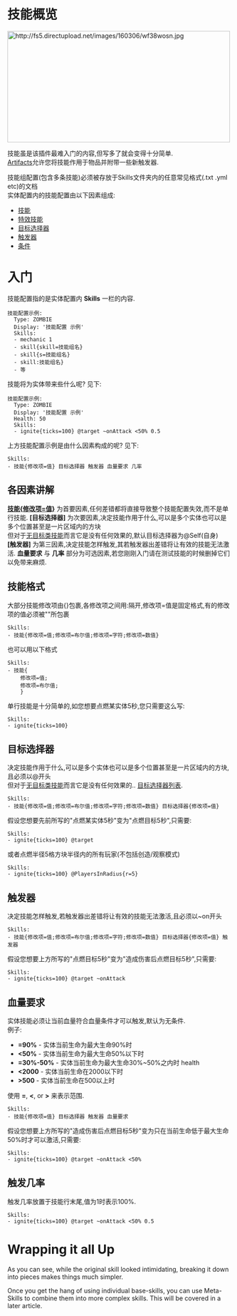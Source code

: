技能概览
======

<img src="http://fs5.directupload.net/images/160306/wf38wosn.jpg" width="500" height="250" alt="http://fs5.directupload.net/images/160306/wf38wosn.jpg" />

技能虽是该插件最难入门的内容,但写多了就会变得十分简单.  
[Artifacts]允许您将技能作用于物品并附带一些新触发器.

技能组配置(包含多条技能)必须被存放于Skills文件夹内的任意常见格式(.txt .yml etc)的文档  
实体配置内的技能配置由以下因素组成:

-   [技能](技能/列表)
-   [特效技能](技能/特效列表)
-   [目标选择器](技能/目标选择器)
-   [触发器](技能/触发器)
-   [条件](技能/条件)

入门
===============

技能配置指的是实体配置内 **Skills** 一栏的内容.

    技能配置示例:
      Type: ZOMBIE
      Display: '技能配置 示例'
      Skills:
      - mechanic 1
      - skill{skill=技能组名}
      - skill{s=技能组名}
      - skill:技能组名}
      - 等

技能将为实体带来些什么呢? 见下:

    技能配置示例:
      Type: ZOMBIE
      Display: '技能配置 示例'
      Health: 50
      Skills:
      - ignite{ticks=100} @target ~onAttack <50% 0.5

上方技能配置示例是由什么因素构成的呢? 见下:

    Skills:
    - 技能{修改项=值} 目标选择器 触发器 血量要求 几率  

各因素讲解
---------

**[技能{修改项=值}](技能/列表)** 为首要因素,任何差错都将直接导致整个技能配置失效,而不是单行技能.
**[目标选择器]** 为次要因素,决定技能作用于什么,可以是多个实体也可以是多个位置甚至是一片区域内的方块  
              但对于[无目标类技能](技能/列表)而言它是没有任何效果的,默认目标选择器为@Self(自身)  
**[触发器]** 为第三因素,决定技能怎样触发,其若触发器出差错将让有效的技能无法激活.
**血量要求** 与 **几率** 部分为可选因素,若您刚刚入门请在测试技能的时候删掉它们以免带来麻烦.

技能格式
---------

大部分技能修改项由{}包裹,各修改项之间用:隔开,修改项=值是固定格式,有的修改项的值必须被""所包裹

    Skills:
    - 技能{修改项=值;修改项=布尔值;修改项=字符;修改项=数值}

也可以用以下格式

    Skills:
    - 技能{
        修改项=值;
        修改项=布尔值;
        }

单行技能是十分简单的,如您想要点燃某实体5秒,您只需要这么写:

    Skills:
    - ignite{ticks=100}

目标选择器
---------

决定技能作用于什么,可以是多个实体也可以是多个位置甚至是一片区域内的方块,且必须以@开头  
但对于[无目标类技能](技能/列表)而言它是没有任何效果的.. [目标选择器列表](技能/目标选择器).

    Skills:
    - 技能{修改项=值;修改项=布尔值;修改项=字符;修改项=数值} 目标选择器{修改项=值}

假设您想要先前所写的"点燃某实体5秒"变为"点燃目标5秒",只需要:

    Skills:
    - ignite{ticks=100} @target

或者点燃半径5格方块半径内的所有玩家(不包括创造/观察模式)

    Skills:
    - ignite{ticks=100} @PlayersInRadius{r=5}

触发器
--------

决定技能怎样触发,若触发器出差错将让有效的技能无法激活,且必须以~on开头

    Skills:
    - 技能{修改项=值;修改项=布尔值;修改项=字符;修改项=数值} 目标选择器{修改项=值} 触发器

假设您想要上方所写的"点燃目标5秒"变为"造成伤害后点燃目标5秒",只需要:

    Skills:
    - ignite{ticks=100} @target ~onAttack

血量要求
----------------

实体技能必须让当前血量符合血量条件才可以触发,默认为无条件.  
例子:

-   **=90%** - 实体当前生命为最大生命90%时
-   **&lt;50%** - 实体当前生命为最大生命50%以下时
-   **=30%-50%** - 实体当前生命为最大生命30%~50%之内时
    health
-   **&lt;2000** - 实体当前生命在2000以下时
-   **&gt;500** - 实体当前生命在500以上时

使用 **=**, **&lt;**, or **&gt;** 来表示范围.

    Skills:
    - 技能{修改项=值} 目标选择器 触发器 血量要求

假设您想要上方所写的"造成伤害后点燃目标5秒"变为只在当前生命低于最大生命50%时才可以激活,只需要:

    Skills:
    - ignite{ticks=100} @target ~onAttack <50%

触发几率
------

触发几率放置于技能行末尾,值为1时表示100%.

    Skills:
    - ignite{ticks=100} @target ~onAttack <50% 0.5

Wrapping it all Up
==================

As you can see, while the original skill looked intimidating, breaking
it down into pieces makes things much simpler.

Once you get the hang of using individual base-skills, you can use
Meta-Skills to combine them into more complex skills. This will be
covered in a later article.

  [Artifacts]: /Artifacts
  [Mechanics]: /Skills/Mechanics/
  [Effects]: /Skills/Effects/
  [Targeters]: /Skills/Targeters/
  [Triggers]: /Skills/Triggers/
  [Conditions]: /Conditions/
  [Here is a list of all the targeters]: /Skills/Targeters/
  [Click here to see which triggers work with Artifacts]: /Artifacts/Triggers